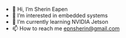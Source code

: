 - 👋 Hi, I’m Sherin Eapen
- 👀 I’m interested in embedded systems
- 🌱 I’m currently learning NVIDIA Jetson
- 📫 How to reach me epnsherin@gmail.com

<!---
sherinepn/sherinepn is a ✨ special ✨ repository because its `README.md` (this file) appears on your GitHub profile.
You can click the Preview link to take a look at your changes.
--->
